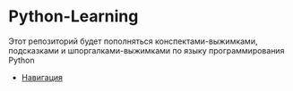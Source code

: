 # Python-Learning


Этот репозиторий будет пополняться конспектами-выжимками, подсказками и шпоргалками-выжимками по языку программирования Python

- [Навигация](https://github.com/Skif3195/Python-Learning/blob/Base-banch/Навигация.md)

